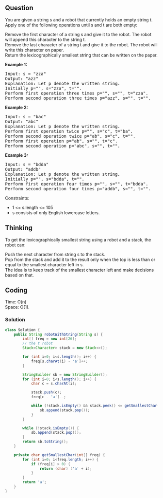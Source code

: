 ## Question
You are given a string s and a robot that currently holds an empty string t. Apply one of the following operations until s and t are both empty:  
  
Remove the first character of a string s and give it to the robot. The robot will append this character to the string t.  
Remove the last character of a string t and give it to the robot. The robot will write this character on paper.  
Return the lexicographically smallest string that can be written on the paper.  
  
**Example 1:**
<pre>
Input: s = "zza"
Output: "azz"
Explanation: Let p denote the written string.
Initially p="", s="zza", t="".
Perform first operation three times p="", s="", t="zza".
Perform second operation three times p="azz", s="", t="".
</pre>

**Example 2:**
<pre>
Input: s = "bac"
Output: "abc"
Explanation: Let p denote the written string.
Perform first operation twice p="", s="c", t="ba". 
Perform second operation twice p="ab", s="c", t="". 
Perform first operation p="ab", s="", t="c". 
Perform second operation p="abc", s="", t="".
</pre>

**Example 3:**
<pre>
Input: s = "bdda"
Output: "addb"
Explanation: Let p denote the written string.
Initially p="", s="bdda", t="".
Perform first operation four times p="", s="", t="bdda".
Perform second operation four times p="addb", s="", t="".
</pre>

Constraints:
* 1 <= s.length <= 105
* s consists of only English lowercase letters.

## Thinking
To get the lexicographically smallest string using a robot and a stack, the robot can:  
  
Push the next character from string s to the stack.  
Pop from the stack and add it to the result only when the top is less than or equal to the smallest character left in s.  
The idea is to keep track of the smallest character left and make decisions based on that.  
  
## Coding
Time: O(n)  
Space: O(1).  
### Solution
```java
class Solution {
    public String robotWithString(String s) {
        int[] freq = new int[26];
        // the t robot
        Stack<Character> stack = new Stack<>();

        for (int i=0; i<s.length(); i++) {
            freq[s.charAt(i) - 'a']++;
        }

        StringBuilder sb = new StringBuilder();
        for (int i=0; i<s.length(); i++) {
            char c = s.charAt(i);

            stack.push(c);
            freq[c - 'a']--;

            while (!stack.isEmpty() && stack.peek() <= getSmallestChar(freq)) {
                sb.append(stack.pop());
            }
        }

        while (!stack.isEmpty()) {
            sb.append(stack.pop());
        }
        return sb.toString();
    }

    private char getSmallestChar(int[] freq) {
        for (int i=0; i<freq.length; i++) {
            if (freq[i] > 0) {
                return (char) ('a' + i);
            }
        }
        return 'a';
    }
}
```